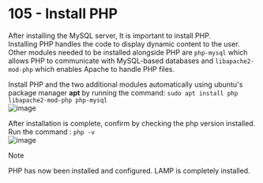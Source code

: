 # 105 - Install PHP
After installing the MySQL server, It is important to install PHP.  
Installing PHP handles the code to display dynamic content to the user. Other modules needed to be installed alongside PHP are ```php-mysql``` which allows PHP to communicate with MySQL-based databases and ```libapache2-mod-php``` which enables Apache to handle PHP files. 
   
Install PHP and the two additional modules automatically using ubuntu's package manager **apt** by running the command: ```sudo apt install php libapache2-mod-php php-mysql```    
![image](https://github.com/gideonsngo/DevOpsTraining/assets/74353147/e3319407-8597-4748-ad40-a6500695558e)


After installation is complete, confirm by checking the php version installed. Run the command : `php -v`  
![image](https://github.com/gideonsngo/DevOpsTraining/assets/74353147/3c8ed7a8-ad6c-4002-8bb6-42a6ae5dc64d)  

> [!NOTE]
> PHP has now been installed and configured. LAMP is completely installed.

